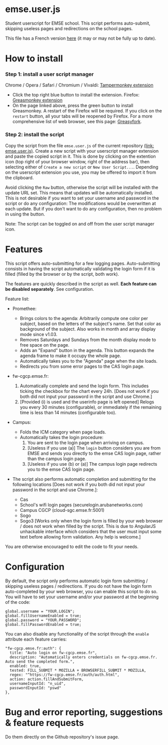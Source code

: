 # emse.user.js
Student userscript for EMSE school.
This script performs auto-submit, skipping useless pages and redirections on the school pages.

This file has a French version [here](https://github.com/mathieucaroff/emse.user.js/blob/master/README.fr.md) (it may or may not be fully up to date).

# How to install
### Step 1: install a user script manager
Chrome / Opera / Safari / Chromium / Vivaldi: [Tampermonkey extension](https://chrome.google.com/webstore/detail/tampermonkey/dhdgffkkebhmkfjojejmpbldmpobfkfo)
- Click the top right blue button to install the extension.
Firefox: [Greasmonkey extension](https://addons.mozilla.org/firefox/addon/greasemonkey/)
- On the page linked above, press the green button to install Greasmonkey. A restart of the Firefox will be required. If you click on the `restart` button, all your tabs will be reopened by Firefox.
For a more comprehensive list of web browser, see this page: [Greasyfork](https://greasyfork.org/en).

### Step 2: install the script
Copy the script from the file `emse.user.js` of the current repository [(link: emse.user.js)](https://github.com/mathieucaroff/emse.user.js/blob/master/emse.user.js). Create a new script with your userscript manager extension and paste the copied script in it. This is done by clicking on the extention icon (top right of your browser window, right of the address bar), then selecting either of `Create a new script` or `New User Script...`.
Depending on the userscript extension you use, you may be offered to import it from the clipboard.

Avoid clicking the `Raw` button, otherwise the script will be installed with the update URL set. This means that updates will be automatically installed. This is not desirable if you want to set your username and password in the script or do any configuration: The modifications would be overwritten at each update. But if you don't want to do any configuration, then no problem in using the button.

Note: The script can be toggled on and off from the user script manager icon.

# Features
This script offers auto-submitting for a few logging pages. Auto-submitting consists in having the script automatically validating the login form if it is filled (filled by the browser or by the script, both work).

The features are quickly described in the script as well. **Each feature can be disabled separately**. See configuration.

Feature list:
 * Promethee:
   * Brings colors to the agenda: Arbitrarily compute one color per subject, based on the letters of the subject's name. Set that color as background of the subject. Also works in month and array display mode since v1.03.
   * Removes Saturdays and Sundays from the month display mode to free space on the page.
   * Adds an "Expand" button in the agenda. This button expands the agenda frame to make it occupy the whole page.
   * Automatically takes you to the "Agenda" page when the site loads.
   * Redirects you from some error pages to the CAS login page.

 * fw-cgcp.emse.fr:
   1. Automatically complete and send the login form. This includes ticking the checkbox for the chart every 24h. [Does not work if you both did not input your password in the script and use Chrome.]
   2. [Provided (i) is used and the userinfo page is left opened] Relogs you every 30 minutes (configurable), or immediately if the remaining time is less than 14 minutes (configurable too).

 * Campus:
   * Folds the ICM category when page loads.
   * Automatically takes the login procedure:
     1. You are sent to the login page when arriving on campus.
     2. [Useless if you use (a)] The `login` button considers you are from EMSE and sends you directly to the emse CAS login page, rather than the campus login page.
     3. [Useless if you use (b) or (a)] The campus login page redirects you to the emse CAS login page.

* The script also performs automatic completion and submitting for the following locations [Does not work if you both did not input your password in the script and use Chrome.]:
  * Cas
  * School's wifi login pages (securelogin.arubanetworks.com)
  * Campus CGCP (cloud-sgc.emse.fr:5001)
  * Sogo
  * Sogo3 [Works only when the login form is filled by your web browser / does not work when filled by the script. This is due to AngularJS unhackable interface which considers that the user must input some text before allowing form validation. Any help is welcome.]
 
You are otherwise encouraged to edit the code to fit your needs.

# Configuration
By default, the script only performs automatic login form submitting / skipping useless pages / redirections. If you do not have the login form auto-completed by your web browser, you can enable this script to do so. You will have to set your username and/or your password at the beginning of the code:

    global.username = "YOUR.LOGIN";
    global.fillUsernameEnabled = true;
    global.password = "YOUR.PASSWORD";
    global.fillPasswordEnabled = true;
    
You can also disable any functionality of the script through the `enable` attribute each feature carries:

    "fw-cgcp.emse.fr:auth": {
      title: "Auto login on fw-cgcp.emse.fr",
      description: "Automatically enters credentials on fw-cgcp.emse.fr. Auto send the completed form.",
      enabled: true,
      tested: FILL_SUBMIT * MOZILLA + BROWSERFILL_SUBMIT * MOZILLA,
      regex: "^https://fw-cgcp.emse.fr/auth/auth.html",
      action: action.fillAndSubmitForm,
      usernameInputId: "n_uid",
      passwordInputId: "pswd"
    },

# Bug and error reporting, suggestions & feature requests
Do them directly on the Github repository's issue page.

